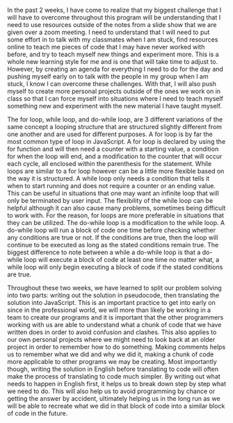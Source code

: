 In the past 2 weeks, I have come to realize that my biggest challenge that I will have to overcome throughout this program will be understanding that I need to use resources outside of the notes from a slide show that we are given over a zoom meeting. I need to understand that I will need to put some effort in to talk with my classmates when I am stuck, find resources online to teach me pieces of code that I may have never worked with before, and try to teach myself new things and experiment more. This is a whole new learning style for me and is one that will take time to adjust to. However, by creating an agenda for everything I need to do for the day and pushing myself early on to talk with the people in my group when I am stuck, I know I can overcome these challenges. With that, I will also push myself to create more personal projects outside of the ones we work on in class so that I can force myself into situations where I need to teach myself something new and experiment with the new material I have taught myself. 

The for loop, while loop, and do-while loop, are 3 different variations of the same concept a looping structure that are structured slightly different from one another and are used for different purposes. A for loop is by far the most common type of loop in JavaScript. A for loop is declared by using the for function and will then need a counter with a starting value, a condition for when the loop will end, and a modification to the counter that will occur each cycle, all enclosed within the parenthesis for the statement. While loops are similar to a for loop however can be a little more flexible based on the way it is structured. A while loop only needs a condition that tells it when to start running and does not require a counter or an ending value. This can be useful in situations that one may want an infinite loop that will only be terminated by user input. The flexibility of the while loop can be helpful although it can also cause many problems, sometimes being difficult to work with. For the reason, for loops are more preferable in situations that they can be utilized. The do-while loop is a modification to the while loop. A do-while loop will run a block of code one time before checking whether any conditions are true or not. If the conditions are true, then the loop will continue to be executed as long as the stated conditions remain true. The biggest difference to note between a while a do-while loop is that a do-while loop will execute a block of code at least one time no matter what, a while loop will only begin executing a block of code if the stated conditions are true. 

Throughout these two weeks, we have learned to split our problem solving into two parts: writing out the solution in pseudocode, then translating the solution into JavaScript. This is an important practice to get into early on since in the professional world, we will more than likely be working in a team to create our programs and it is important that the other programmers working with us are able to understand what a chunk of code that we have written does in order to avoid confusion and clashes. This also applies to our own personal projects where we might need to look back at an older project in order to remember how to do something.  Making comments helps us to remember what we did and why we did it, making a chunk of code more applicable to other programs we may be creating. Most importantly though, writing the solution in English before translating to code will often make the process of translating to code much simpler. By writing out what needs to happen in English first, it helps us to break down step by step what we need to do. This will also help us to avoid programming by chance or getting the answer by accident, ultimately helping us in the long run as we will be able to recreate what we did in that block of code into a similar block of code in the future.
